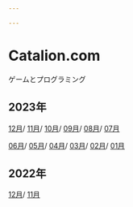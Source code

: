 ```yaml
---

---
```


# Catalion.com

ゲームとプログラミング

## 2023年

[12月](diary/2023-12/)/
[11月](diary/2023-11/)/
[10月](diary/2023-10/)/
[09月](diary/2023-09/)/
[08月](diary/2023-08/)/
[07月](diary/2023-07/)

[06月](diary/2023-06/)/
[05月](diary/2023-05/)/
[04月](diary/2023-04/)/
[03月](diary/2023-03/)/
[02月](diary/2023-02/)/
[01月](diary/2023-01/)

## 2022年
[12月](diary/2022-12/)/
[11月](diary/2022-11/)